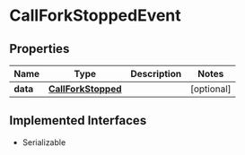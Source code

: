 

# CallForkStoppedEvent

## Properties

Name | Type | Description | Notes
------------ | ------------- | ------------- | -------------
**data** | [**CallForkStopped**](CallForkStopped.md) |  |  [optional]


## Implemented Interfaces

* Serializable


